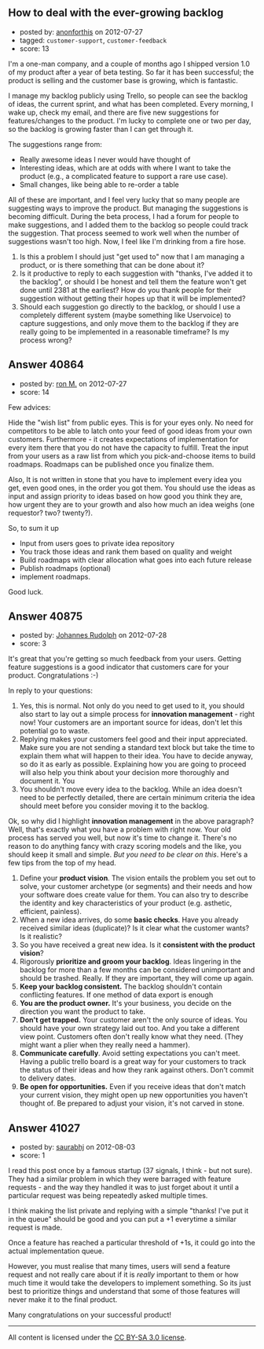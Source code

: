 ## How to deal with the ever-growing backlog

- posted by: [anonforthis](https://stackexchange.com/users/-1/18960-anonforthis) on 2012-07-27
- tagged: `customer-support`, `customer-feedback`
- score: 13

I'm a one-man company, and a couple of months ago I shipped version 1.0 of my product after a year of beta testing. So far it has been successful; the product is selling and the customer base is growing, which is fantastic. 

I manage my backlog publicly using Trello, so people can see the backlog of ideas, the current sprint, and what has been completed. Every morning, I wake up, check my email, and there are five new suggestions for features/changes to the product. I'm lucky to complete one or two per day, so the backlog is growing faster than I can get through it. 

The suggestions range from:

 - Really awesome ideas I never would have thought of
 - Interesting ideas, which are at odds with where I want to take the product (e.g., a complicated feature to support a rare use case). 
 - Small changes, like being able to re-order a table

All of these are important, and I feel very lucky that so many people are suggesting ways to improve the product. But managing the suggestions is becoming difficult. During the beta process, I had a forum for people to make suggestions, and I added them to the backlog so people could track the suggestion. That process seemed to work well when the number of suggestions wasn't too high. Now, I feel like I'm drinking from a fire hose. 

 1. Is this a problem I should just "get used to" now that I am managing a product, or is there something that can be done about it?
 2. Is it productive to reply to each suggestion with "thanks, I've added it to the backlog", or should I be honest and tell them the feature won't get done until 2381 at the earliest? How do you thank people for their suggestion without getting their hopes up that it will be implemented? 
 3. Should each suggestion go directly to the backlog, or should I use a completely different system (maybe something like Uservoice) to capture suggestions, and only move them to the backlog if they are really going to be implemented in a reasonable timeframe? Is my process wrong? 



## Answer 40864

- posted by: [ron M.](https://stackexchange.com/users/-1/2122-ron-m) on 2012-07-27
- score: 14

Few advices:

Hide the "wish list" from public eyes. This is for your eyes only. No need for competitors to be able to latch onto your feed of good ideas from your own customers. Furthermore - it creates expectations of implementation for every item there that you do not have the capacity to fulfill. Treat the input from your users as a raw list from which you pick-and-choose items to build roadmaps. Roadmaps can be published once you finalize them.

Also, It is not written in stone that you have to implement every idea you get, even good ones, in the order you got them. You should use the ideas as input and assign priority to ideas based on how good you think they are, how urgent they are to your growth and also how much an idea weighs (one requestor? two? twenty?).

So, to sum it up

 * Input from users goes to private idea repository
 * You track those ideas and rank them based on quality and weight
 * Build roadmaps with clear allocation what goes into each future release
 * Publish roadmaps (optional)
 * implement roadmaps.

Good luck.


## Answer 40875

- posted by: [Johannes Rudolph](https://stackexchange.com/users/-1/11487-johannes-rudolph) on 2012-07-28
- score: 3

It's great that you're getting so much feedback from your users. Getting feature suggestions is a good indicator that customers care for your product. Congratulations :-)

In reply to your questions:

 1. Yes, this is normal. Not only do you need to get used to it, you should also start to lay out a simple process for **innovation management** - right now! Your customers are an important source for ideas, don't let this potential go to waste.
 2. Replying makes your customers feel good and their input appreciated. Make sure you are not sending a standard text block but take the time to explain them what will happen to their idea. You have to decide anyway, so do it as early as possible. Explaining how you are going to proceed will also help you think about your decision more thoroughly and document it. You
 3. You shouldn't move every idea to the backlog. While an idea doesn't need to be perfectly detailed, there are certain minimum criteria the idea should meet before you consider moving it to the backlog.

Ok, so why did I highlight **innovation management** in the above paragraph? Well, that's exactly what you have a problem with right now. Your old process has served you well, but now it's time to change it. There's no reason to do anything fancy with crazy scoring models and the like, you should keep it small and simple. *But you need to be clear on this*. Here's a few tips from the top of my head.

 1. Define your **product vision**. The vision entails the problem you set out to solve, your customer archetype (or segments) and their needs and how your software does create value for them. You can also try to describe the identity and key characteristics of your product (e.g. asthetic, efficient, painless).
 2. When a new idea arrives, do some **basic checks**. Have you already received similar ideas (duplicate)? Is it clear what the customer wants? Is it realistic?
 3. So you have received a great new idea. Is it **consistent with the product vision**?
 4. Rigorously **prioritize and groom your backlog**. Ideas lingering in the backlog for more than a few months can be considered unimportant and should be trashed. Really. If they are important, they will come up again.
 5. **Keep your backlog consistent.** The backlog shouldn't contain conflicting features. If one method of data export is enough
 6. **You are the product owner.** It's your business, you decide on the direction you want the product to take. 
 7. **Don't get trapped.** Your customer aren't the only source of ideas. You should have your own strategy laid out too. And you take a different view point. Customers often  don't really know what they need. (They might want a plier when they really need a hammer).
 5. **Communicate carefully**. Avoid setting expectations you can't meet. Having a public trello board is a great way for your customers to track the status of their ideas and how they rank against others. Don't commit to delivery dates. 
 6. **Be open for opportunities.** Even if you receive ideas that don't match your current vision, they might open up new opportunities you haven't thought of. Be prepared to adjust your vision, it's not carved in stone.




## Answer 41027

- posted by: [saurabhj](https://stackexchange.com/users/-1/17589-saurabhj) on 2012-08-03
- score: 1

I read this post once by a famous startup (37 signals, I think - but not sure).
They had a similar problem in which they were barraged with feature requests - and the way they handled it was to just forget about it until a particular request was being repeatedly asked multiple times.

I think making the list private and replying with a simple "thanks! I've put it in  the queue" should be good and you can put a +1 everytime a similar request is made.

Once a feature has reached a particular threshold of +1s, it could go into the actual implementation queue.

However, you must realise that many times, users will send a feature request and not really care about if it is *really* important to them or how much time it would take the developers to implement something. So its just best to prioritize things and understand that some of those features will never make it to the final product.

Many congratulations on your successful product!



---

All content is licensed under the [CC BY-SA 3.0 license](https://creativecommons.org/licenses/by-sa/3.0/).
